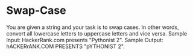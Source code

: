 # Swap-Case
You are given a string and your task is to swap cases. In other words, convert all lowercase letters to uppercase letters and vice versa. Sample Input: HackerRank.com presents "Pythonist 2".  Sample Output: hACKERrANK.COM PRESENTS "pYTHONIST 2".
